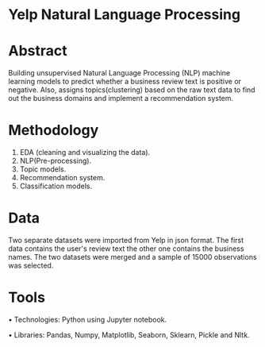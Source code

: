 # Yelp Natural Language Processing

# Abstract 
Building unsupervised Natural Language Processing (NLP) machine learning models to predict whether a business review text is positive or negative. Also, assigns topics(clustering) based on the raw text data to find out the business domains and implement a recommendation system.




# Methodology
1. EDA (cleaning and visualizing the data).
2. NLP(Pre-processing).
3. Topic models.
4. Recommendation system.
5. Classification models.

 



# Data
Two separate datasets were imported from Yelp in json format. The first data contains the user's review text the other one contains the business names. The two datasets were merged and a sample of 15000 observations was selected.




# Tools
• Technologies: Python using Jupyter notebook.

• Libraries: Pandas, Numpy, Matplotlib, Seaborn, Sklearn, Pickle and Nltk.
 
